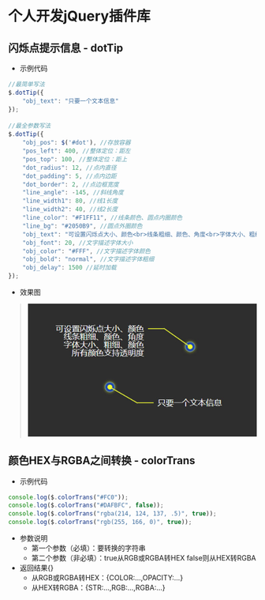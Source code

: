 # 个人开发jQuery插件库

## 闪烁点提示信息 - dotTip
* 示例代码
```javascript
//最简单写法
$.dotTip({
    "obj_text": "只要一个文本信息"
});

//最全参数写法
$.dotTip({
    "obj_pos": $('#dot'), //存放容器
    "pos_left": 400, //整体定位：距左
    "pos_top": 100, //整体定位：距上
    "dot_radius": 12, //点内直径
    "dot_padding": 5, //点内边距
    "dot_border": 2, //点边框宽度
    "line_angle": -145, //斜线角度
    "line_width1": 80, //线1长度
    "line_width2": 40, //线2长度
    "line_color": "#F1FF11", //线条颜色、圆点内圈颜色
    "line_bg": "#2050B9", //圆点外圈颜色
    "obj_text": "可设置闪烁点大小、颜色<br>线条粗细、颜色、角度<br>字体大小、粗细、颜色<br>所有颜色支持透明度", //文字描述
    "obj_font": 20, //文字描述字体大小
    "obj_color": "#FFF", //文字描述字体颜色
    "obj_bold": "normal", //文字描述字体粗细
    "obj_delay": 1500 //延时加载
});
```
* 效果图
> ![闪烁点提示信息](dotTip/dotTip.jpg "闪烁点提示信息")

## 颜色HEX与RGBA之间转换 - colorTrans
* 示例代码
```javascript
console.log($.colorTrans("#FC0"));
console.log($.colorTrans("#DAFBFC", false));
console.log($.colorTrans("rgba(214, 124, 137, .5)", true));
console.log($.colorTrans("rgb(255, 166, 0)", true));
```
* 参数说明
    * 第一个参数（必填）：要转换的字符串
    * 第二个参数（非必填）：true从RGB或RGBA转HEX  false则从HEX转RGBA
* 返回结果{}
    * 从RGB或RGBA转HEX：{COLOR:...,OPACITY:...}
    * 从HEX转RGBA：{STR:...,RGB:...,RGBA:...}
